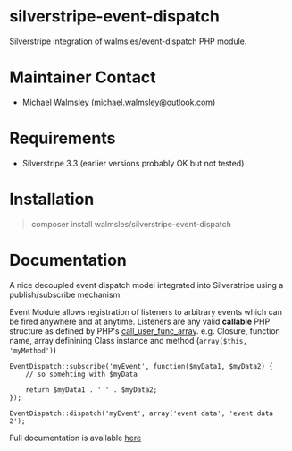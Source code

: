 # silverstripe-event-dispatch
Silverstripe integration of walmsles/event-dispatch PHP module.  

# Maintainer Contact
- Michael Walmsley (michael.walmsley@outlook.com)

# Requirements
- Silverstripe 3.3 (earlier versions probably OK but not tested)

# Installation
> composer install walmsles/silverstripe-event-dispatch

# Documentation
A nice decoupled event dispatch model integrated into Silverstripe using a publish/subscribe mechanism.

Event Module allows registration of listeners to arbitrary events which can be fired anywhere and at anytime.  Listeners are any valid **callable** PHP structure as defined by PHP's [call_user_func_array](http://php.net/manual/en/function.call-user-func-array.php).
e.g. Closure, function name, array definining Class instance and method (`array($this, 'myMethod')`)

```
EventDispatch::subscribe('myEvent', function($myData1, $myData2) {
    // so somehting with $myData
    
    return $myData1 . ' ' . $myData2;
});

EventDispatch::dispatch('myEvent', array('event data', 'event data 2');
```

Full documentation is available [here](https://github.com/walmsles/event-dispatch)